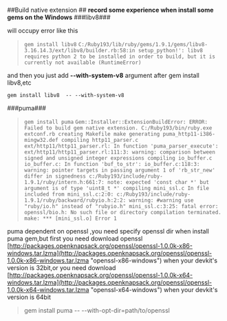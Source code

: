 ##Build native extension ##
**record some experience when install some gems on the Windows**
###libv8###

will occupy error like this
 

> `gem install libv8`
> `C:/Ruby193/lib/ruby/gems/1.9.1/gems/libv8-3.16.14.3/ext/libv8/builder.rb:58:in setup_python!': libv8 requires python 2 to be installed in order to build, but it is currently not available (RuntimeError)`


and then you just add **--with-system-v8** argument after gem install libv8,etc
>
 `gem install libv8  -- --with-system-v8`

###puma###

> `gem install puma`
> `Gem::Installer::ExtensionBuildError: ERROR: Failed to build gem native extension.
C:/Ruby193/bin/ruby.exe extconf.rb
creating Makefile
make
generating puma_http11-i386-mingw32.def
compiling http11_parser.c
ext/http11/http11_parser.rl: In function 'puma_parser_execute':
ext/http11/http11_parser.rl:111:3: warning: comparison between signed and unsigned integer expressions
compiling io_buffer.c
io_buffer.c: In function 'buf_to_str':
io_buffer.c:118:3: warning: pointer targets in passing argument 1 of 'rb_str_new' differ in signedness
c:/Ruby193/include/ruby-1.9.1/ruby/intern.h:661:7: note: expected 'const char *' but argument is of type 'uint8_t *'
compiling mini_ssl.c
In file included from mini_ssl.c:2:0:
c:/Ruby193/include/ruby-1.9.1/ruby/backward/rubyio.h:2:2: warning: #warning use "ruby/io.h" instead of "rubyio.h"
mini_ssl.c:3:25: fatal error: openssl/bio.h: No such file or directory
compilation terminated.
make: *** [mini_ssl.o] Error 1`

puma dependent on openssl ,you need specify openssl dir when install puma gem,but first you need download openssl [http://packages.openknapsack.org/openssl/openssl-1.0.0k-x86-windows.tar.lzma](http://packages.openknapsack.org/openssl/openssl-1.0.0k-x86-windows.tar.lzma "openssl-x86-windows") when your devkit's version is 32bit,or you need download [http://packages.openknapsack.org/openssl/openssl-1.0.0k-x64-windows.tar.lzma](http://packages.openknapsack.org/openssl/openssl-1.0.0k-x64-windows.tar.lzma "openssl-x64-windows") when your devkit's version is 64bit
> gem install puma -- --with-opt-dir=path/to/openssl
